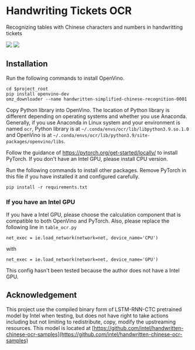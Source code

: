 # Handwriting Tickets OCR

 Recognizing tables with Chinese characters and numbers in handwritting tickets

![](https://img.shields.io/badge/OS-Ubuntu-lightgray)
![](https://img.shields.io/badge/dependencies-Anaconda%203-brightgreen)

## Installation

Run the following commands to install OpenVino.

```shell
cd $project_root
pip install openvino-dev
omz_downloader --name handwritten-simplified-chinese-recognition-0001
```

Copy Python library into OpenVino. The location of Python library is different 
depending on operating systems and whether you use Anaconda. Generally, if you 
use Anaconda in Linux system and your environment is named `ocr`, Python library 
is at `~/.conda/envs/ocr/lib/libpython3.9.so.1.0` and OpenVino is at 
`~/.conda/envs/ocr/lib/python3.9/site-packages/openvino/libs`.

Follow the guidance of https://pytorch.org/get-started/locally/ to install 
PyTorch. If you don't have an Intel GPU, please install CPU version.

Run the following commands to install other packages. Remove PyTorch in this file 
if you have installed it and configured carefully.

```
pip install -r requirements.txt
```

### If you have an Intel GPU

If you have a Intel GPU, please choose the calculation component that is 
compatible to both OpenVino and PyTorch. Also, please replace the following 
line in `table_ocr.py`
```
net_exec = ie.load_network(network=net, device_name='CPU')
```
with
```
net_exec = ie.load_network(network=net, device_name='GPU')
```

This config hasn't been tested because the author does not have a Intel GPU.

## Acknowledgement

This project use the compiled binary form of LSTM-RNN-CTC pretrained model by 
Intel when testing, but does not have right to take actions including but not 
limiting to redistribute, copy, modify the upstreaming resources. This model 
is located at [https://github.com/intel/handwritten-chinese-ocr-samples](https://github.com/intel/handwritten-chinese-ocr-samples)
